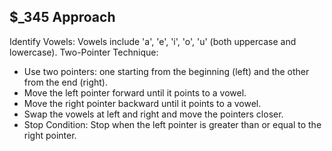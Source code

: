 ## $_345 Approach
Identify Vowels: Vowels include 'a', 'e', 'i', 'o', 'u' (both uppercase and lowercase).
Two-Pointer Technique:
* Use two pointers: one starting from the beginning (left) and the other from the end (right).
* Move the left pointer forward until it points to a vowel.
* Move the right pointer backward until it points to a vowel.
* Swap the vowels at left and right and move the pointers closer.
* Stop Condition: Stop when the left pointer is greater than or equal to the right pointer.